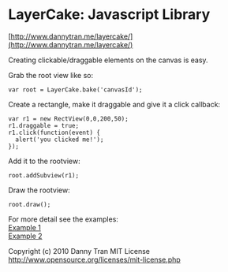 LayerCake: Javascript Library
=============================
[http://www.dannytran.me/layercake/](http://www.dannytran.me/layercake/)

Creating clickable/draggable elements on the canvas is easy.

Grab the root view like so:

    var root = LayerCake.bake('canvasId');

Create a rectangle, make it draggable and give it a click callback:

    var r1 = new RectView(0,0,200,50);
    r1.draggable = true;
    r1.click(function(event) {
      alert('you clicked me!');
    });

Add it to the rootview:

    root.addSubview(r1);

Draw the rootview:

    root.draw();

For more detail see the examples:  
[Example 1](http://dannytran.me/layercake/example1.html)  
[Example 2](http://dannytran.me/layercake/example2.html)

Copyright (c) 2010 Danny Tran
MIT License
http://www.opensource.org/licenses/mit-license.php

